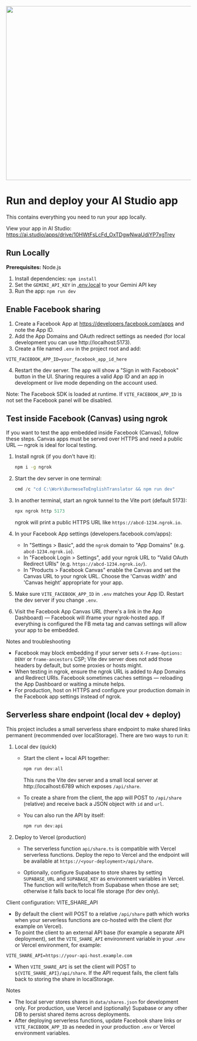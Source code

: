 <div align="center">
<img width="1200" height="475" alt="GHBanner" src="https://github.com/user-attachments/assets/0aa67016-6eaf-458a-adb2-6e31a0763ed6" />
</div>

# Run and deploy your AI Studio app

This contains everything you need to run your app locally.

View your app in AI Studio: https://ai.studio/apps/drive/10HWtFsLcFd_OxTDgwNwaUdiYP7xgTrey

## Run Locally

**Prerequisites:**  Node.js


1. Install dependencies:
   `npm install`
2. Set the `GEMINI_API_KEY` in [.env.local](.env.local) to your Gemini API key
3. Run the app:
   `npm run dev`

## Enable Facebook sharing

1. Create a Facebook App at https://developers.facebook.com/apps and note the App ID.
2. Add the App Domains and OAuth redirect settings as needed (for local development you can use http://localhost:5173).
3. Create a file named `.env` in the project root and add:

```
VITE_FACEBOOK_APP_ID=your_facebook_app_id_here
```

4. Restart the dev server. The app will show a "Sign in with Facebook" button in the UI. Sharing requires a valid App ID and an app in development or live mode depending on the account used.

Note: The Facebook SDK is loaded at runtime. If `VITE_FACEBOOK_APP_ID` is not set the Facebook panel will be disabled.

## Test inside Facebook (Canvas) using ngrok

If you want to test the app embedded inside Facebook (Canvas), follow these steps. Canvas apps must be served over HTTPS and need a public URL — ngrok is ideal for local testing.

1. Install ngrok (if you don't have it):

   ```bash
   npm i -g ngrok
   ```

2. Start the dev server in one terminal:

   ```powershell
   cmd /c "cd C:\Work\BurmeseToEnglishTranslator && npm run dev"
   ```

3. In another terminal, start an ngrok tunnel to the Vite port (default 5173):

   ```powershell
   npx ngrok http 5173
   ```

   ngrok will print a public HTTPS URL like `https://abcd-1234.ngrok.io`.

4. In your Facebook App settings (developers.facebook.com/apps):
   - In "Settings > Basic", add the `ngrok` domain to "App Domains" (e.g. `abcd-1234.ngrok.io`).
   - In "Facebook Login > Settings", add your ngrok URL to "Valid OAuth Redirect URIs" (e.g. `https://abcd-1234.ngrok.io/`).
   - In "Products > Facebook Canvas" enable the Canvas and set the Canvas URL to your ngrok URL. Choose the 'Canvas width' and 'Canvas height' appropriate for your app.

5. Make sure `VITE_FACEBOOK_APP_ID` in `.env` matches your App ID. Restart the dev server if you change `.env`.

6. Visit the Facebook App Canvas URL (there's a link in the App Dashboard) — Facebook will iframe your ngrok-hosted app. If everything is configured the FB meta tag and canvas settings will allow your app to be embedded.

Notes and troubleshooting
 - Facebook may block embedding if your server sets `X-Frame-Options: DENY` or `frame-ancestors` CSP; Vite dev server does not add those headers by default, but some proxies or hosts might.
 - When testing in ngrok, ensure the ngrok URL is added to App Domains and Redirect URIs. Facebook sometimes caches settings — reloading the App Dashboard or waiting a minute helps.
 - For production, host on HTTPS and configure your production domain in the Facebook app settings instead of ngrok.

## Serverless share endpoint (local dev + deploy)

This project includes a small serverless share endpoint to make shared links permanent (recommended over localStorage). There are two ways to run it:

1) Local dev (quick)

    - Start the client + local API together:

       ```powershell
       npm run dev:all
       ```

       This runs the Vite dev server and a small local server at http://localhost:6789 which exposes `/api/share`.

    - To create a share from the client, the app will POST to `/api/share` (relative) and receive back a JSON object with `id` and `url`.

    - You can also run the API by itself:

       ```powershell
       npm run dev:api
       ```

2) Deploy to Vercel (production)

    - The serverless function `api/share.ts` is compatible with Vercel serverless functions. Deploy the repo to Vercel and the endpoint will be available at `https://<your-deployment>/api/share`.

    - Optionally, configure Supabase to store shares by setting `SUPABASE_URL` and `SUPABASE_KEY` as environment variables in Vercel. The function will write/fetch from Supabase when those are set; otherwise it falls back to local file storage (for dev only).

Client configuration: VITE_SHARE_API

 - By default the client will POST to a relative `/api/share` path which works when your serverless functions are co-hosted with the client (for example on Vercel).
 - To point the client to an external API base (for example a separate API deployment), set the `VITE_SHARE_API` environment variable in your `.env` or Vercel environment, for example:

```
VITE_SHARE_API=https://your-api-host.example.com
```

 - When `VITE_SHARE_API` is set the client will POST to `${VITE_SHARE_API}/api/share`. If the API request fails, the client falls back to storing the share in localStorage.

Notes
 - The local server stores shares in `data/shares.json` for development only. For production, use Vercel and (optionally) Supabase or any other DB to persist shared items across deployments.
 - After deploying serverless functions, update Facebook share links or `VITE_FACEBOOK_APP_ID` as needed in your production `.env` or Vercel environment variables.
